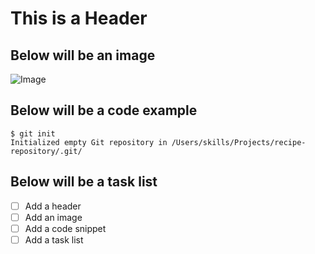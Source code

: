 # This is a Header

## Below will be an image
![Image](https://octodex.github.com/images/yaktocat.png)

## Below will be a code example
```
$ git init
Initialized empty Git repository in /Users/skills/Projects/recipe-repository/.git/
```

## Below will be a task list

- [ ] Add a header
- [ ] Add an image
- [ ] Add a code snippet
- [ ] Add a task list
